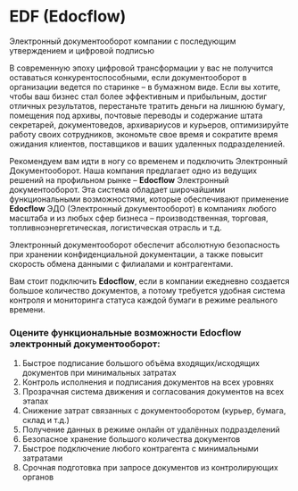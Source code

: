 # EDF (Edocflow)
Электронный документооборот компании с последующим утверждением и цифровой подписью

В современную эпоху цифровой трансформации у вас не получится оставаться конкурентоспособными, если документооборот в организации ведется по старинке – в бумажном виде. Если вы хотите, чтобы ваш бизнес стал более эффективным и прибыльным, достиг отличных результатов, перестаньте тратить деньги на лишнюю бумагу, помещения под архивы, почтовые переводы и содержание штата секретарей, документоведов, архивариусов и курьеров, оптимизируйте работу своих сотрудников, экономьте свое время и сократите время ожидания клиентов, поставщиков и ваших удаленных подразделенией. 

Рекомендуем вам идти в ногу со временем и подключить Электронный Документооборот. Наша компания предлагает одно из ведущих решений на профильном рынке – **Edocflow** Электронный документооборот. Эта система обладает широчайшими функциональными возможностями, которые обеспечивают применение **Edocflow** ЭДО (Электронный документооборот) в компаниях любого масштаба и из любых сфер бизнеса – производственная, торговая, топливноэнергетическая, логистическая отрасль и т.д.

Электронный документооборот обеспечит абсолютную безопасность при хранении конфиденциальной документации, а также повысит скорость обмена данными с филиалами и контрагентами.

Вам стоит подключить **Edocflow**, если в компании ежедневно создается большое количество документов, а потому требуется удобная система контроля и мониторинга статуса каждой бумаги в режиме реального времени.

### Оцените функциональные возможности  **Edocflow** электронный документооборот:
1. Быстрое подписание большого объёма входящих/исходящих документов при минимальных затратах 
2. Контроль исполнения и подписания документов на всех уровнях 
3. Прозрачная система движения и согласования документов на всех этапах 
4. Снижение затрат связанных с документооборотом (курьер, бумага, склад и т.д.) 
5. Получение данных в режиме онлайн от удалённых подразделений 
6. Безопасное хранение большого количества документов 
7. Быстрое подключение любого контрагента с минимальными затратами 
8. Срочная подготовка при запросе документов из контролирующих органов 

